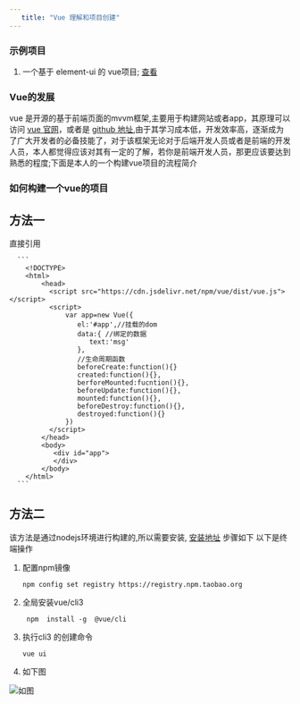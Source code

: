 ```yaml
---
   title: "Vue 理解和项目创建"
---
```


### 示例项目

   1. 一个基于 element-ui 的 vue项目;
    [查看](http://www.yangyun.fun:8000)

### Vue的发展

   vue 是开源的基于前端页面的mvvm框架,主要用于构建网站或者app，其原理可以访问 [vue 官网](https://cn.vuejs.org/)，或者是 [github 地址](https://github.com/vuejs/vue),由于其学习成本低，开发效率高，逐渐成为了广大开发者的必备技能了，对于该框架无论对于后端开发人员或者是前端的开发人员，本人都觉得应该对其有一定的了解，若你是前端开发人员，那更应该要达到熟悉的程度;下面是本人的一个构建vue项目的流程简介

### 如何构建一个vue的项目

## 方法一

  直接引用

      ```
        <!DOCTYPE>
        <html>
            <head>
              <script src="https://cdn.jsdelivr.net/npm/vue/dist/vue.js"></script>
              <script>
                  var app=new Vue({
                     el:'#app',//挂载的dom
                     data:{ //绑定的数据
                        text:'msg'
                     },
                     //生命周期函数
                     beforeCreate:function(){}
                     created:function(){},
                     berforeMounted:fucntion(){},
                     beforeUpdate:function(){},
                     mounted:function(){},
                     beforeDestroy:function(){},
                     destroyed:function(){}
                  })
              </script>
            </head>
            <body>
               <div id="app">
               </div>
            </body>
        </html>
      ```

## 方法二

该方法是通过nodejs环境进行构建的,所以需要安装, [安装地址](http://nodejs.cn/)
    步骤如下
    以下是终端操作
  
1. 配置npm镜像

       npm config set registry https://registry.npm.taobao.org

2. 全局安装vue/cli3

        npm  install -g  @vue/cli

3. 执行cli3 的创建命令

       vue ui

4. 如下图

![如图](/images/vueui.PNG)
